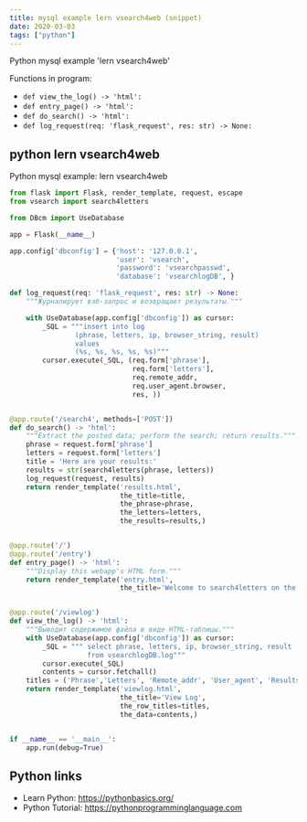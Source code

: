 ```yaml
---
title: mysql example lern vsearch4web (snippet)
date: 2020-03-03
tags: ["python"]
---
```

Python mysql example 'lern vsearch4web'

Functions in program: 
* `def view_the_log() -> 'html':`
* `def entry_page() -> 'html':`
* `def do_search() -> 'html':`
* `def log_request(req: 'flask_request', res: str) -> None:`

## python lern vsearch4web

Python mysql example: lern vsearch4web

```python
from flask import Flask, render_template, request, escape
from vsearch import search4letters

from DBcm import UseDatabase

app = Flask(__name__)

app.config['dbconfig'] = {'host': '127.0.0.1',
                          'user': 'vsearch',
                          'password': 'vsearchpasswd',
                          'database': 'vsearchlogDB', }

def log_request(req: 'flask_request', res: str) -> None:
    """Журналирует вэб-запрос и возвращает результаты."""

    with UseDatabase(app.config['dbconfig']) as cursor:
        _SQL = """insert into log
                (phrase, letters, ip, browser_string, result)
                values
                (%s, %s, %s, %s, %s)"""
        cursor.execute(_SQL, (req.form['phrase'],
                              req.form['letters'],
                              req.remote_addr,
                              req.user_agent.browser,
                              res, ))


@app.route('/search4', methods=['POST'])
def do_search() -> 'html':
    """Extract the posted data; perform the search; return results."""
    phrase = request.form['phrase']
    letters = request.form['letters']
    title = 'Here are your results:'
    results = str(search4letters(phrase, letters))
    log_request(request, results)
    return render_template('results.html',
                           the_title=title,
                           the_phrase=phrase,
                           the_letters=letters,
                           the_results=results,)


@app.route('/')
@app.route('/entry')
def entry_page() -> 'html':
    """Display this webapp's HTML form."""
    return render_template('entry.html',
                           the_title='Welcome to search4letters on the web!')


@app.route('/viewlog')
def view_the_log() -> 'html':
    """Выводит содержимое файла в виде HTML-таблицы."""
    with UseDatabase(app.config['dbconfig']) as cursor:
        _SQL = """ select phrase, letters, ip, browser_string, result
                   from vsearchlogDB.log"""
        cursor.execute(_SQL)
        contents = cursor.fetchall()
    titles = ('Phrase','Letters', 'Remote_addr', 'User_agent', 'Results')
    return render_template('viewlog.html',
                           the_title='View Log',
                           the_row_titles=titles,
                           the_data=contents,)


if __name__ == '__main__':
    app.run(debug=True)


```

## Python links

- Learn Python: https://pythonbasics.org/
- Python Tutorial: https://pythonprogramminglanguage.com
